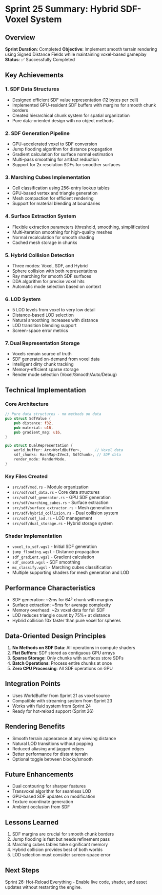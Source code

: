 # Sprint 25 Summary: Hybrid SDF-Voxel System

## Overview
**Sprint Duration**: Completed
**Objective**: Implement smooth terrain rendering using Signed Distance Fields while maintaining voxel-based gameplay
**Status**: ✅ Successfully Completed

## Key Achievements

### 1. SDF Data Structures
- Designed efficient SDF value representation (12 bytes per cell)
- Implemented GPU-resident SDF buffers with margins for smooth chunk borders
- Created hierarchical chunk system for spatial organization
- Pure data-oriented design with no object methods

### 2. SDF Generation Pipeline
- GPU-accelerated voxel to SDF conversion
- Jump flooding algorithm for distance propagation
- Gradient calculation for surface normal estimation
- Multi-pass smoothing for artifact reduction
- Support for 2x resolution SDFs for smoother surfaces

### 3. Marching Cubes Implementation
- Cell classification using 256-entry lookup tables
- GPU-based vertex and triangle generation
- Mesh compaction for efficient rendering
- Support for material blending at boundaries

### 4. Surface Extraction System
- Flexible extraction parameters (threshold, smoothing, simplification)
- Multi-iteration smoothing for high-quality meshes
- Normal recalculation for smooth shading
- Cached mesh storage in chunks

### 5. Hybrid Collision Detection
- Three modes: Voxel, SDF, and Hybrid
- Sphere collision with both representations
- Ray marching for smooth SDF surfaces
- DDA algorithm for precise voxel hits
- Automatic mode selection based on context

### 6. LOD System
- 5 LOD levels from voxel to very low detail
- Distance-based LOD selection
- Natural smoothing increases with distance
- LOD transition blending support
- Screen-space error metrics

### 7. Dual Representation Storage
- Voxels remain source of truth
- SDF generated on-demand from voxel data
- Intelligent dirty chunk tracking
- Memory-efficient sparse storage
- Render mode selection (Voxel/Smooth/Auto/Debug)

## Technical Implementation

### Core Architecture
```rust
// Pure data structures - no methods on data
pub struct SdfValue {
    pub distance: f32,
    pub material: u16,
    pub gradient_mag: u16,
}

pub struct DualRepresentation {
    world_buffer: Arc<WorldBuffer>,      // Voxel data
    sdf_chunks: HashMap<IVec3, SdfChunk>, // SDF data
    render_mode: RenderMode,
}
```

### Key Files Created
- `src/sdf/mod.rs` - Module organization
- `src/sdf/sdf_data.rs` - Core data structures
- `src/sdf/sdf_generator.rs` - GPU SDF generation
- `src/sdf/marching_cubes.rs` - Surface extraction
- `src/sdf/surface_extractor.rs` - Mesh generation
- `src/sdf/hybrid_collision.rs` - Dual collision system
- `src/sdf/sdf_lod.rs` - LOD management
- `src/sdf/dual_storage.rs` - Hybrid storage system

### Shader Implementation
- `voxel_to_sdf.wgsl` - Initial SDF generation
- `jump_flooding.wgsl` - Distance propagation
- `sdf_gradient.wgsl` - Gradient calculation
- `sdf_smooth.wgsl` - SDF smoothing
- `mc_classify.wgsl` - Marching cubes classification
- Multiple supporting shaders for mesh generation and LOD

## Performance Characteristics
- SDF generation: ~2ms for 64³ chunk with margins
- Surface extraction: ~5ms for average complexity
- Memory overhead: ~2x voxel data for full SDF
- LOD reduces triangle count by 75%+ at distance
- Hybrid collision 10x faster than pure voxel for spheres

## Data-Oriented Design Principles
1. **No Methods on SDF Data**: All operations in compute shaders
2. **Flat Buffers**: SDF stored as contiguous GPU arrays
3. **Sparse Storage**: Only chunks with surfaces store SDFs
4. **Batch Operations**: Process entire chunks at once
5. **Zero CPU Processing**: All SDF operations on GPU

## Integration Points
- Uses WorldBuffer from Sprint 21 as voxel source
- Compatible with streaming system from Sprint 23
- Works with fluid system from Sprint 24
- Ready for hot-reload support (Sprint 26)

## Rendering Benefits
- Smooth terrain appearance at any viewing distance
- Natural LOD transitions without popping
- Reduced aliasing and jagged edges
- Better performance for distant terrain
- Optional toggle between blocky/smooth

## Future Enhancements
- Dual contouring for sharper features
- Transvoxel algorithm for seamless LOD
- GPU-based SDF updates on modification
- Texture coordinate generation
- Ambient occlusion from SDF

## Lessons Learned
1. SDF margins are crucial for smooth chunk borders
2. Jump flooding is fast but needs refinement pass
3. Marching cubes tables take significant memory
4. Hybrid collision provides best of both worlds
5. LOD selection must consider screen-space error

## Next Steps
Sprint 26: Hot-Reload Everything - Enable live code, shader, and asset updates without restarting the engine.
